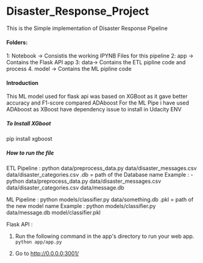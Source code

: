 # Disaster_Response_Project
This is the Simple implementation of Disaster Response Pipeline
#### Folders:
1: Notebook -> Consistis the working IPYNB Files for this pipeline
2: app -> Contains the Flask API app 
3: data-> Contains the ETL pipline code and process
4. model -> Contains the ML pipline code

#### Introduction
This ML model used for flask api was based on XGBoot as it gave better accuracy and F1-score compared ADAboost
For the ML Pipe i have used ADAboost as XBoost have dependency issue to install in Udacity ENV

##### To Install XGboot
pip install xgboost

##### How to run the file
ETL Pipeline : python data/preprocess_data.py data/disaster_messages.csv data/disaster_categories.csv <Databasename>.db
<Databasename> = path of the Database name
Example : - python data/preprocess_data.py data/disaster_messages.csv data/disaster_categories.csv data/message.db

ML Pipeline : python models/classifier.py data/something.db <modelname>.pkl
<modelname> = path of the new model name
Example : python models/classifier.py data/message.db model/classifier.pkl

Flask API : 
1. Run the following command in the app's directory to run your web app.
    `python app/app.py`

2. Go to http://0.0.0.0:3001/






